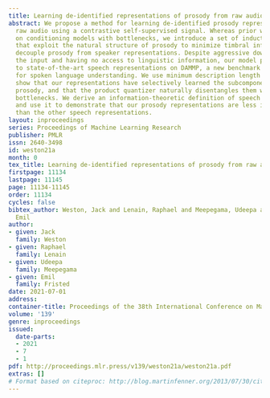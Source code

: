 ```yaml
---
title: Learning de-identified representations of prosody from raw audio
abstract: We propose a method for learning de-identified prosody representations from
  raw audio using a contrastive self-supervised signal. Whereas prior work has relied
  on conditioning models with bottlenecks, we introduce a set of inductive biases
  that exploit the natural structure of prosody to minimize timbral information and
  decouple prosody from speaker representations. Despite aggressive downsampling of
  the input and having no access to linguistic information, our model performs comparably
  to state-of-the-art speech representations on DAMMP, a new benchmark we introduce
  for spoken language understanding. We use minimum description length probing to
  show that our representations have selectively learned the subcomponents of non-timbral
  prosody, and that the product quantizer naturally disentangles them without using
  bottlenecks. We derive an information-theoretic definition of speech de-identifiability
  and use it to demonstrate that our prosody representations are less identifiable
  than the other speech representations.
layout: inproceedings
series: Proceedings of Machine Learning Research
publisher: PMLR
issn: 2640-3498
id: weston21a
month: 0
tex_title: Learning de-identified representations of prosody from raw audio
firstpage: 11134
lastpage: 11145
page: 11134-11145
order: 11134
cycles: false
bibtex_author: Weston, Jack and Lenain, Raphael and Meepegama, Udeepa and Fristed,
  Emil
author:
- given: Jack
  family: Weston
- given: Raphael
  family: Lenain
- given: Udeepa
  family: Meepegama
- given: Emil
  family: Fristed
date: 2021-07-01
address:
container-title: Proceedings of the 38th International Conference on Machine Learning
volume: '139'
genre: inproceedings
issued:
  date-parts:
  - 2021
  - 7
  - 1
pdf: http://proceedings.mlr.press/v139/weston21a/weston21a.pdf
extras: []
# Format based on citeproc: http://blog.martinfenner.org/2013/07/30/citeproc-yaml-for-bibliographies/
---
```

